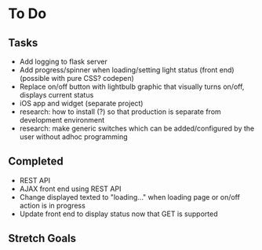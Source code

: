 # To Do  

## Tasks 
* Add logging to flask server 
* Add progress/spinner when loading/setting light status (front end) (possible with pure CSS? codepen)
* Replace on/off button with lightbulb graphic that visually turns on/off, displays current status
* iOS app and widget (separate project)
* research: how to install (?) so that production is separate from development environment
* research: make generic switches which can be added/configured by the user without adhoc programming

## Completed  
* REST API
* AJAX front end using REST API
* Change displayed texted to "loading..." when loading page or on/off action is in progress
* Update front end to display status now that GET is supported


## Stretch Goals  

